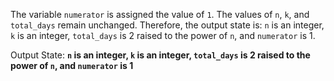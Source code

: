 The variable `numerator` is assigned the value of `1`. The values of `n`, `k`, and `total_days` remain unchanged. Therefore, the output state is: `n` is an integer, `k` is an integer, `total_days` is 2 raised to the power of `n`, and `numerator` is 1.

Output State: **`n` is an integer, `k` is an integer, `total_days` is 2 raised to the power of `n`, and `numerator` is 1**
